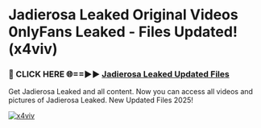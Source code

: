 # Jadierosa Leaked Original Videos 0nlyFans Leaked - Files Updated! (x4viv)

<h3>🔴 CLICK HERE 🌐==►► <a href="https://tinyurl.com/2m67pmp6" rel="nofollow">Jadierosa Leaked Updated Files</a></h3>

Get Jadierosa Leaked and all content. Now you can access all videos and pictures of Jadierosa Leaked. New Updated Files 2025!

[![x4viv](https://i.imgur.com/H4QAA4z.gif)](https://tinyurl.com/2m67pmp6)